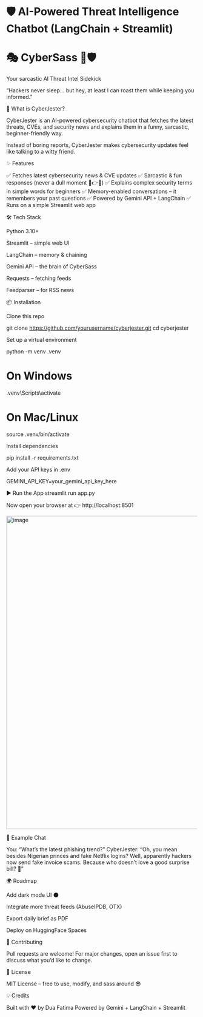# 🛡️ AI-Powered Threat Intelligence Chatbot (LangChain + Streamlit)
# 🎭 CyberSass 🤡🛡️

Your sarcastic AI Threat Intel Sidekick

“Hackers never sleep… but hey, at least I can roast them while keeping you informed.”

🚀 What is CyberJester?

CyberJester is an AI-powered cybersecurity chatbot that fetches the latest threats, CVEs, and security news and explains them in a funny, sarcastic, beginner-friendly way.

Instead of boring reports, CyberJester makes cybersecurity updates feel like talking to a witty friend.

✨ Features

✅ Fetches latest cybersecurity news & CVE updates
✅ Sarcastic & fun responses (never a dull moment 🥱👉😂)
✅ Explains complex security terms in simple words for beginners
✅ Memory-enabled conversations – it remembers your past questions
✅ Powered by Gemini API + LangChain
✅ Runs on a simple Streamlit web app

🛠️ Tech Stack

Python 3.10+

Streamlit
 – simple web UI

LangChain
 – memory & chaining

Gemini API
 – the brain of CyberSass

Requests
 – fetching feeds

Feedparser
 – for RSS news

📦 Installation

Clone this repo

git clone https://github.com/yourusername/cyberjester.git
cd cyberjester


Set up a virtual environment

python -m venv .venv
# On Windows
.venv\Scripts\activate
# On Mac/Linux
source .venv/bin/activate


Install dependencies

pip install -r requirements.txt


Add your API keys in .env

GEMINI_API_KEY=your_gemini_api_key_here

▶️ Run the App
streamlit run app.py


Now open your browser at 👉 http://localhost:8501

<img width="1353" height="825" alt="image" src="https://github.com/user-attachments/assets/b5a84380-5f5f-459c-a29d-33ea6bea82bb" />

🤡 Example Chat

You: “What’s the latest phishing trend?”
CyberJester: “Oh, you mean besides Nigerian princes and fake Netflix logins? Well, apparently hackers now send fake invoice scams. Because who doesn’t love a good surprise bill? 💸”

🌍 Roadmap

 Add dark mode UI 🌑

 Integrate more threat feeds (AbuseIPDB, OTX)

 Export daily brief as PDF

 Deploy on HuggingFace Spaces

🤝 Contributing

Pull requests are welcome! For major changes, open an issue first to discuss what you’d like to change.

📜 License

MIT License – free to use, modify, and sass around 😎

💡 Credits

Built with ❤️ by Dua Fatima
Powered by Gemini + LangChain + Streamlit

